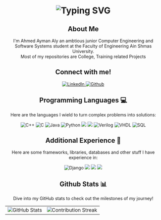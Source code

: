 <div align="center">
    <h1>
        <img src="https://readme-typing-svg.herokuapp.com?font=Jetbrains+mono&size=40&duration=3000&color=2AA889&center=true&vCenter=true&width=435&lines=Hello!" alt="Typing SVG"/>
    </h1>
</div>
<div align="center">
    <h2>About Me</h2>
    <p>I'm Ahmed Ayman Aly an ambtious junior Computer Engineering and Software Systems student at the Faculty of Engineering Ain Shmas University. <br>
    Most of my repositories are College, Training related Projects </p>
</div>
<div align="center">
    <h2 align="center" class="section-heading">Connect with me!</h2>
    <a href="https://www.linkedin.com/in/ahmed-ayman-aly/">
        <img src="https://img.shields.io/badge/LinkedIn-0077B5?style=for-the-badge&logo=linkedin&logoColor=white" alt="LinkedIn"/>
        <a href="https://github.com/ahmedaymanali03">
        <img src ="https://img.shields.io/badge/GitHub-100000?style=for-the-badge&logo=github&logoColor=white" alt="Github"/>
        <!-- <img src= "https://img.shields.io/badge/Codeforces-445f9d?style=for-the-badge&logo=Codeforces&logoColor=white"/> -->
    </a>
</div>
<h2 align="center" class="section-heading">Programming Languages 💻</h2>
<div align="center">
<p>Here are the languages I wield to turn complex problems into solutions:</p>
  <img src = "https://img.shields.io/badge/C%2B%2B-00599C?style=for-the-badge&logo=c%2B%2B&logoColor=white" alt ="C++"/>
    <img src="https://img.shields.io/badge/c-%2300599C.svg?style=for-the-badge&logo=c&logoColor=white" alt ="C"/>
  <img src="https://img.shields.io/badge/Java-007396?style=for-the-badge&logo=java&logoColor=white" alt="Java" />
  <img src="https://img.shields.io/badge/Python-3776AB?style=for-the-badge&logo=python&logoColor=white" alt="Python"/>
  <img src="https://img.shields.io/badge/HTML-239120?style=for-the-badge&logo=html5&logoColor=white"/>
  <img src="https://img.shields.io/badge/CSS-239120?&style=for-the-badge&logo=css3&logoColor=white"/>
  <img src="https://img.shields.io/badge/Verilog-4B8BBE?style=for-the-badge&logoColor=white" alt="Verilog"/>
    <img src="https://img.shields.io/badge/VHDL-FF6600?style=for-the-badge&logoColor=white" alt="VHDL"/>
    <img src="https://img.shields.io/badge/SQL-4479A1?style=for-the-badge&logo=database&logoColor=white" alt="SQL"/>


</div>

<h2 align="center" class="section-heading">Additional Experience 🔧</h2>
<div align="center">

<p>Here are some frameworks, libraries, databases and other stuff I have experience in:</p>
 <!-- <img src="https://img.shields.io/badge/React-20232A?style=for-the-badge&logo=react&logoColor=61DAFB" alt="React"/> -->
  <img src="https://img.shields.io/badge/Django-092E20?style=for-the-badge&logo=django&logoColor=green" alt="Django"/>
  <img src="https://img.shields.io/badge/OCTAVE-darkblue?style=for-the-badge&logo=octave&logoColor=fcd683"/>
  <img src="https://img.shields.io/badge/Microsoft%20SQL%20Server-CC2927?style=for-the-badge&logo=microsoft%20sql%20server&logoColor=white"/>
 <img src="https://img.shields.io/badge/-selenium-%43B02A?style=for-the-badge&logo=selenium&logoColor=white"/>
  </div>
 <!-- <div align="center">
   <h2>GitHub Commits</h2> 
 </div> -->
  <div align="center">
<h2 align="center" class="section-heading"> Github Stats 📊</h2>
<p>Dive into my GitHub stats to check out the milestones of my journey!</p>
 <table align="center" width="100%" height="100%" >
     <!--<tr><img src="https://komarev.com/ghpvc/?username=ahmedaymanali03&theme=gotham" alt=""/></tr>-->
    <tr>
       <td><img style="border: none;" src="https://github-profile-summary-cards.vercel.app/api/cards/profile-details?username=ahmedaymanali03&theme=gotham" alt="GitHub Stats"/></td>    
       <td><img style="border: none;" src="https://github-readme-streak-stats.herokuapp.com/?user=ahmedaymanali03&theme=gotham&hide_border=true" alt="Contribution Streak"/></td>
    </tr>
 </table>

 <table align="center" width="100%" height="100%" >
    <tr>
        <td><img style="border: none;" src="https://github-profile-summary-cards.vercel.app/api/cards/stats?username=ahmedaymanali03&theme=gotham" alt="GitHub Stats"/></td>
    <!-- <td><img style="border: none;" src="https://github-profile-summary-cards.vercel.app/api/cards/productive-time?username=ahmedaymanali03&theme=github_dark&utcOffset=10" alt="GitHub Stats"/></td> -->
        <td><img style="border: none;" src="https://github-readme-stats.vercel.app/api/top-langs/?username=ahmedaymanali03&layout=donut&theme=gotham&hide_border=true" alt="GitHub Stats"/></td>
        <td><img style="border: none;" src="https://github-profile-summary-cards.vercel.app/api/cards/most-commit-language?username=ahmedaymanali03&theme=gotham&text_color=white" alt="GitHub Stats"/></td>
        <!--<td><img style="border: none;" src="https://github-profile-summary-cards.vercel.app/api/cards/repos-per-language?username=ahmedaymanali03&theme=gotham&text_color=white" alt="GitHub Stats"/></td>-->
    </tr>
 </table>
</div>

